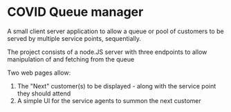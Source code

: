 # COVID Queue manager

A small client server application to allow a queue or pool of customers to be served by multiple service points, sequentially.

The project consists of a node.JS server 
with three endpoints to allow manipulation of and fetching from the queue

Two web pages allow:
1) The "Next" customer(s) to be displayed - along with the service point they should attend
2) A simple UI for the service agents to summon the next customer





        
